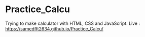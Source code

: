 # Practice_Calcu
Trying to make calculator with HTML, CSS and JavaScript.
Live : https://samedfft2634.github.io/Practice_Calcu/
